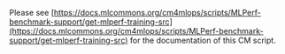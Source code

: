 Please see [https://docs.mlcommons.org/cm4mlops/scripts/MLPerf-benchmark-support/get-mlperf-training-src](https://docs.mlcommons.org/cm4mlops/scripts/MLPerf-benchmark-support/get-mlperf-training-src) for the documentation of this CM script.
